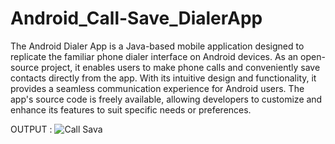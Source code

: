 # Android_Call-Save_DialerApp
The Android Dialer App is a Java-based mobile application designed to replicate the familiar phone dialer interface on Android devices. As an open-source project, it enables users to make phone calls and conveniently save contacts directly from the app. With its intuitive design and functionality, it provides a seamless communication experience for Android users. The app's source code is freely available, allowing developers to customize and enhance its features to suit specific needs or preferences.

OUTPUT :
![Call   Sava](https://github.com/harsharajb/Android_Call-Save_DialerApp/assets/109401373/775eef48-9b28-4709-a299-0293d3605bd2)

